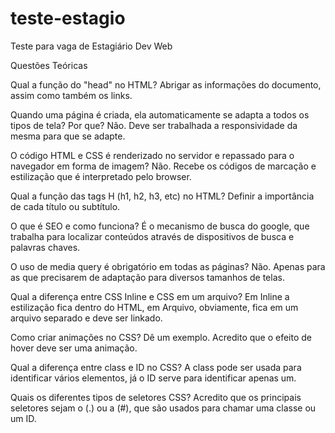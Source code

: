 # teste-estagio
Teste para vaga de Estagiário Dev Web

Questões Teóricas

Qual a função do "head" no HTML?
Abrigar as informações do documento, assim como também os links.

Quando uma página é criada, ela automaticamente se adapta a todos os tipos de tela? Por que?
Não. Deve ser trabalhada a responsividade da mesma para que se adapte.

O código HTML e CSS é renderizado no servidor e repassado para o navegador em forma de imagem?
Não. Recebe os códigos de marcação e estilização que é interpretado pelo browser.

Qual a função das tags H (h1, h2, h3, etc) no HTML?
Definir a importância de cada título ou subtítulo.

O que é SEO e como funciona?
É o mecanismo de busca do google, que trabalha para localizar conteúdos através de dispositivos de busca e palavras chaves.

O uso de media query é obrigatório em todas as páginas?
Não. Apenas para as que precisarem de adaptação para diversos tamanhos de telas.

Qual a diferença entre CSS Inline e CSS em um arquivo?
Em Inline a estilização fica dentro do HTML, em Arquivo, obviamente, fica em um arquivo separado e deve ser linkado.

Como criar animações no CSS? Dê um exemplo.
Acredito que o efeito de hover deve ser uma animação.

Qual a diferença entre class e ID no CSS?
A class pode ser usada para identificar vários elementos, já o ID serve para identificar apenas um.

Quais os diferentes tipos de seletores CSS?
Acredito que os principais seletores sejam o (.) ou a (#), que são usados para chamar uma classe ou  um ID.

